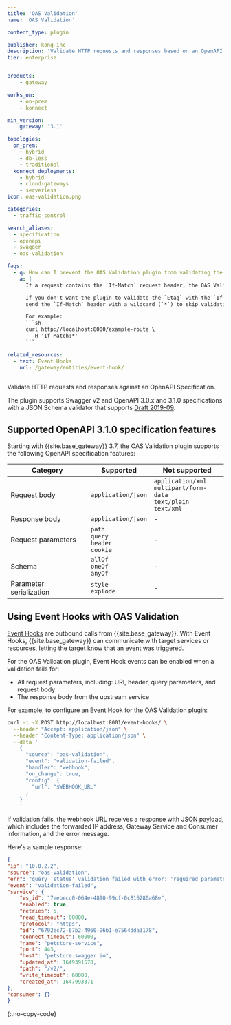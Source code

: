 ```yaml
---
title: 'OAS Validation'
name: 'OAS Validation'

content_type: plugin

publisher: kong-inc
description: 'Validate HTTP requests and responses based on an OpenAPI 3.0 or Swagger API Specification'
tier: enterprise


products:
    - gateway

works_on:
    - on-prem
    - konnect

min_version:
    gateway: '3.1'

topologies:
  on_prem:
    - hybrid
    - db-less
    - traditional
  konnect_deployments:
    - hybrid
    - cloud-gateways
    - serverless
icon: oas-validation.png

categories:
  - traffic-control

search_aliases:
  - specification
  - openapi
  - swagger
  - oas-validation

faqs:
  - q: How can I prevent the OAS Validation plugin from validating the ETag header with the If-Match header?
    a: |
      If a request contains the `If-Match` request header, the OAS Validation plugin follows [RFC 2616](https://www.ietf.org/rfc/rfc2616.txt) to validate the `Etag` response header.

      If you don't want the plugin to validate the `Etag` with the `If-Match` request header,
      send the `If-Match` header with a wildcard (`*`) to skip validation.

      For example:
      ```sh
      curl http://localhost:8000/example-route \
        -H 'If-Match:*'
      ```

related_resources:
  - text: Event Hooks
    url: /gateway/entities/event-hook/
---
```


Validate HTTP requests and responses against an OpenAPI Specification.

The plugin supports Swagger v2 and OpenAPI 3.0.x and 3.1.0 specifications with a JSON Schema validator that supports [Draft 2019-09](https://json-schema.org/specification-links#draft-2019-09-(formerly-known-as-draft-8)).

## Supported OpenAPI 3.1.0 specification features

Starting with {{site.base_gateway}} 3.7, the OAS Validation plugin supports the following OpenAPI specification features:

| Category                        | Supported                      | Not supported                                                            |
|---------------------------------|--------------------------------|--------------------------------------------------------------------------|
| Request body                    | `application/json`             | `application/xml`<br>`multipart/form-data`<br>`text/plain`<br>`text/xml` |
| Response body                   | `application/json`             | -                                                                        |
| Request parameters              | `path`<br>`query`<br>`header`<br>`cookie` | -                                                             |
| Schema                          | `allOf`<br>`oneOf`<br>`anyOf`  | -                                                                        |
| Parameter serialization         | `style`<br>`explode `          | -                                                                        |

## Using Event Hooks with OAS Validation

[Event Hooks](/gateway/entities/event-hook/) are outbound calls from {{site.base_gateway}}. 
With Event Hooks, {{site.base_gateway}} can communicate with target services or resources, letting the target know that an event was triggered. 

For the OAS Validation plugin, Event Hook events can be enabled when a validation fails for:
* All request parameters, including: URI, header, query parameters, and request body
* The response body from the upstream service

For example, to configure an Event Hook for the OAS Validation plugin:
```sh
curl -i -X POST http://localhost:8001/event-hooks/ \
  --header "Accept: application/json" \
  --header "Content-Type: application/json" \
  --data '
    {
      "source": "oas-validation",
      "event": "validation-failed",
      "handler": "webhook",
      "on_change": true,
      "config": {
        "url": "$WEBHOOK_URL"
      }
    }
    '
```

If validation fails, the webhook URL receives a response with JSON payload, which includes the forwarded IP address, Gateway Service and Consumer information, and the error message.

Here's a sample response:
```json
{
"ip": "10.0.2.2",
"source": "oas-validation",
"err": "query 'status' validation failed with error: 'required parameter value not found in request'",
"event": "validation-failed",
"service": {
    "ws_id": "7eebecc0-064e-4890-99cf-0c816280a68e",
    "enabled": true,
    "retries": 5,
    "read_timeout": 60000,
    "protocol": "https",
    "id": "6792ec72-67b2-4960-96b1-e7564dda3178",
    "connect_timeout": 60000,
    "name": "petstore-service",
    "port": 443,
    "host": "petstore.swagger.io",
    "updated_at": 1649391578,
    "path": "/v2/",
    "write_timeout": 60000,
    "created_at": 1647993371
},
"consumer": {}
}
```
{:.no-copy-code}